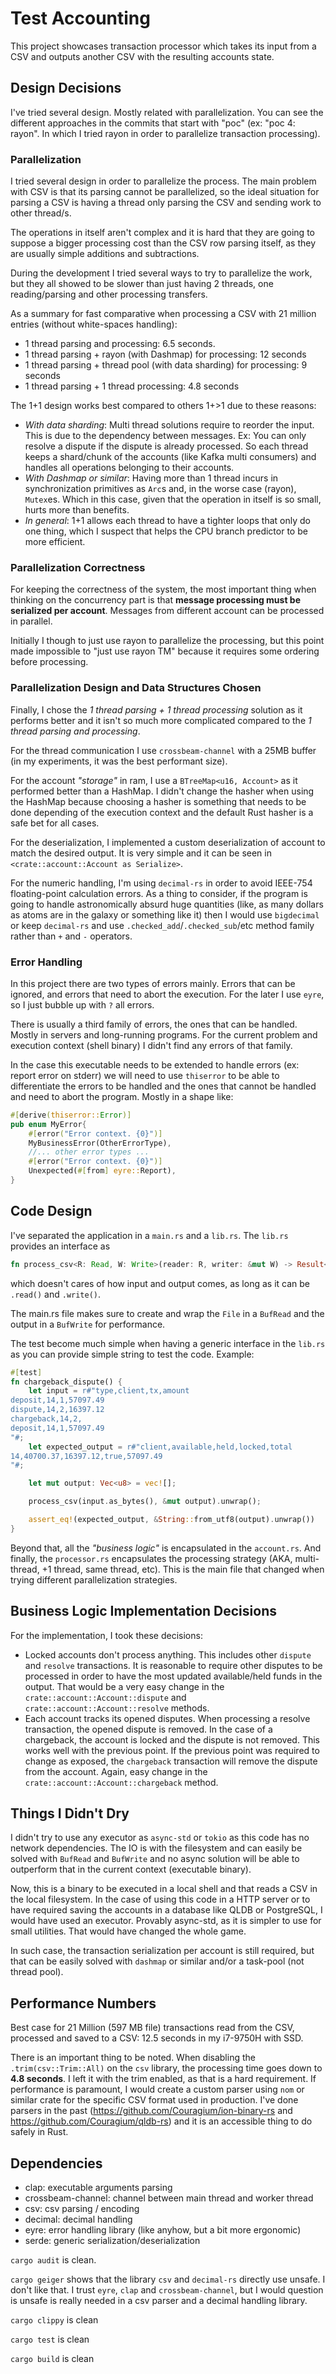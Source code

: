 # Test Accounting

This project showcases transaction processor which takes its input from a CSV and outputs another CSV with the resulting accounts state. 

## Design Decisions

I've tried several design. Mostly related with parallelization. You can see the different approaches in the commits that start with "poc" (ex: "poc 4: rayon". In which I tried rayon in order to parallelize transaction processing).

### Parallelization

I tried several design in order to parallelize the process. The main problem with CSV is that its parsing cannot be parallelized, so the ideal situation for parsing a CSV is having a thread only parsing the CSV and sending work to other thread/s.

The operations in itself aren't complex and it is hard that they are going to suppose a bigger processing cost than the CSV row parsing itself, as they are usually simple additions and subtractions.

During the development I tried several ways to try to parallelize the work, but they all showed to be slower than just having 2 threads, one reading/parsing and other processing transfers.

As a summary for fast comparative when processing a CSV with 21 million entries (without white-spaces handling):
- 1 thread parsing and processing: 6.5 seconds.
- 1 thread parsing + rayon (with Dashmap) for processing: 12 seconds
- 1 thread parsing + thread pool (with data sharding) for processing: 9 seconds
- 1 thread parsing + 1 thread processing: 4.8 seconds

The 1+1 design works best compared to others 1+>1 due to these reasons:
- *With data sharding*: Multi thread solutions require to reorder the input. This is due to the dependency between messages. Ex: You can only resolve a dispute if the dispute is already processed. So each thread keeps a shard/chunk of the accounts (like Kafka multi consumers) and handles all operations belonging to their accounts. 
- *With Dashmap or similar*: Having more than 1 thread incurs in synchronization primitives as `Arc`s and, in the worse case (rayon), `Mutex`es. Which in this case, given that the operation in itself is so small, hurts more than benefits.
- *In general*: 1+1 allows each thread to have a tighter loops that only do one thing, which I suspect that helps the CPU branch predictor to be more efficient.

### Parallelization Correctness

For keeping the correctness of the system, the most important thing when thinking on the concurrency part is that **message processing must be serialized per account**. Messages from different account can be processed in parallel.

Initially I though to just use rayon to parallelize the processing, but this point made impossible to "just use rayon TM" because it requires some ordering before processing.

### Parallelization Design and Data Structures Chosen

Finally, I chose the *1 thread parsing + 1 thread processing* solution as it performs better and it isn't so much more complicated compared to the *1 thread parsing and processing*.

For the thread communication I use `crossbeam-channel` with a 25MB buffer (in my experiments, it was the best performant size).

For the account *"storage"* in ram, I use a `BTreeMap<u16, Account>` as it performed better than a HashMap. I didn't change the hasher when using the HashMap because choosing a hasher is something that needs to be done depending of the execution context and the default Rust hasher is a safe bet for all cases.

For the deserialization, I implemented a custom deserialization of account to match the desired output. It is very simple and it can be seen in `<crate::account::Account as Serialize>`.

For the numeric handling, I'm using `decimal-rs` in order to avoid IEEE-754 floating-point calculation errors. As a thing to consider, if the program is going to handle astronomically absurd huge quantities (like, as many dollars as atoms are in the galaxy or something like it) then I would use `bigdecimal` or keep `decimal-rs` and use `.checked_add`/`.checked_sub`/etc method family rather than `+` and `-` operators.

### Error Handling

In this project there are two types of errors mainly. Errors that can be ignored, and errors that need to abort the execution. For the later I use `eyre`, so I just bubble up with `?` all errors.

There is usually a third family of errors, the ones that can be handled. Mostly in servers and long-running programs. For the current problem and execution context (shell binary) I didn't find any errors of that family.

In the case this executable needs to be extended to handle errors (ex: report error on stderr) we will need to use `thiserror` to be able to differentiate the errors to be handled and the ones that cannot be handled and need to abort the program. Mostly in a shape like:

```rust
#[derive(thiserror::Error)]
pub enum MyError{
    #[error("Error context. {0}")]
    MyBusinessError(OtherErrorType),
    //... other error types ...
    #[error("Error context. {0}")]
    Unexpected(#[from] eyre::Report),
}
```

## Code Design

I've separated the application in a `main.rs` and a `lib.rs`. The `lib.rs` provides an interface as 
```rust
fn process_csv<R: Read, W: Write>(reader: R, writer: &mut W) -> Result<()>
```
which doesn't cares of how input and output comes, as long as it can be `.read()` and `.write()`. 

The main.rs file makes sure to create and wrap the `File` in a `BufRead` and the output in a `BufWrite` for performance.

The test become much simple when having a generic interface in the `lib.rs` as you can provide simple string to test the code. Example:

```rust
#[test]
fn chargeback_dispute() {
    let input = r#"type,client,tx,amount
deposit,14,1,57097.49
dispute,14,2,16397.12
chargeback,14,2,
deposit,14,1,57097.49
"#;
    let expected_output = r#"client,available,held,locked,total
14,40700.37,16397.12,true,57097.49
"#;

    let mut output: Vec<u8> = vec![];

    process_csv(input.as_bytes(), &mut output).unwrap();

    assert_eq!(expected_output, &String::from_utf8(output).unwrap())
}
```

Beyond that, all the *"business logic"* is encapsulated in the `account.rs`. And finally, the `processor.rs` encapsulates the processing strategy (AKA, multi-thread, +1 thread, same thread, etc). This is the main file that changed when trying different parallelization strategies.

## Business Logic Implementation Decisions

For the implementation, I took these decisions:
- Locked accounts don't process anything. This includes other `dispute` and `resolve` transactions. It is reasonable to require other disputes to be processed in order to have the most updated available/held funds in the output. That would be a very easy change in the `crate::account::Account::dispute` and `crate::account::Account::resolve` methods.
- Each account tracks its opened disputes. When processing a resolve transaction, the opened dispute is removed. In the case of a chargeback, the account is locked and the dispute is not removed. This works well with the previous point. If the previous point was required to change as exposed, the `chargeback` transaction will remove the dispute from the account. Again, easy change in the `crate::account::Account::chargeback` method.

## Things I Didn't Dry

I didn't try to use any executor as `async-std` or `tokio` as this code has no network dependencies. The IO is with the filesystem and can easily be solved with `BufRead` and `BufWrite` and no async solution will be able to outperform that in the current context (executable binary). 

Now, this is a binary to be executed in a local shell and that reads a CSV in the local filesystem. In the case of using this code in a HTTP server or to have required saving the accounts in a database like QLDB or PostgreSQL, I would have used an executor. Provably async-std, as it is simpler to use for small utilities. That would have changed the whole game. 

In such case, the transaction serialization per account is still required, but that can be easily solved with `dashmap` or similar and/or a task-pool (not thread pool).

## Performance Numbers

Best case for 21 Million (597 MB file) transactions read from the CSV, processed and saved to a CSV: 12.5 seconds in my i7-9750H with SSD.

There is an important thing to be noted. When disabling the `.trim(csv::Trim::All)` on the `csv` library, the processing time goes down to **4.8 seconds**. I left it with the trim enabled, as that is a hard requirement. If performance is paramount, I would create a custom parser using `nom` or similar crate for the specific CSV format used in production. I've done parsers in the past (https://github.com/Couragium/ion-binary-rs and https://github.com/Couragium/qldb-rs) and it is an accessible thing to do safely in Rust.  

## Dependencies

- clap: executable arguments parsing
- crossbeam-channel: channel between main thread and worker thread 
- csv: csv parsing / encoding
- decimal: decimal handling
- eyre: error handling library (like anyhow, but a bit more ergonomic)
- serde: generic serialization/deserialization

`cargo audit` is clean.

`cargo geiger` shows that the library `csv` and `decimal-rs` directly use unsafe. I don't like that. I trust `eyre`, `clap` and `crossbeam-channel`, but I would question is unsafe is really needed in a csv parser and a decimal handling library.

`cargo clippy` is clean

`cargo test` is clean

`cargo build` is clean
